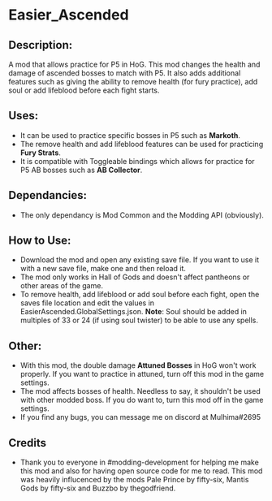 # Easier_Ascended

## Description:
A mod that allows practice for P5 in HoG. This mod changes the health and damage of ascended bosses to match with P5. It also adds additional features such as giving the ability to remove health (for fury practice), add soul or add lifeblood before each fight starts.
  
## Uses:
- It can be used to practice specific bosses in P5 such as **Markoth**.
- The remove health and add lifeblood features can be used for practicing **Fury Strats**.
- It is compatible with Toggleable bindings which allows for practice for P5 AB bosses such as **AB Collector**.

## Dependancies:
- The only dependancy is Mod Common and the Modding API (obviously).

## How to Use:
- Download the mod and open any existing save file. If you want to use it with a new save file, make one and then reload it.
- The mod only works in Hall of Gods and doesn't affect pantheons or other areas of the game.
- To remove health, add lifeblood or add soul before each fight, open the saves file location and edit the values in EasierAscended.GlobalSettings.json. **Note**: Soul should be added in multiples of 33 or 24 (if using soul twister) to be able to use any spells.

## Other:
- With this mod, the double damage **Attuned Bosses** in HoG won't work properly. If you want to practice in attuned, turn off this mod in the game settings.
- The mod affects bosses of health. Needless to say, it shouldn't be used with other modded boss. If you do want to, turn this mod off in the game settings.
- If you find any bugs, you can message me on discord at Mulhima#2695

## Credits
- Thank you to everyone in #modding-development for helping me make this mod and also for having open source code for me to read. This mod was heavily influcenced by the mods Pale Prince by fifty-six, Mantis Gods by fifty-six and Buzzbo by thegodfriend.

